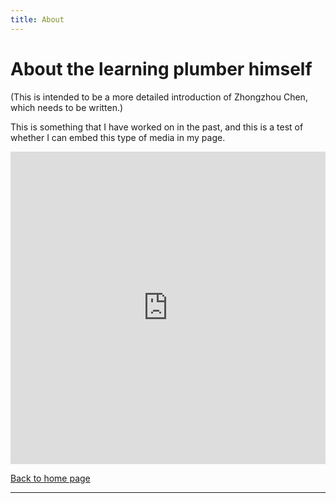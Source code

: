 ```yaml
---
title: About
---
```


# About the learning plumber himself
(This is intended to be a more detailed introduction of Zhongzhou Chen, which needs to be written.)


This is something that I have worked on in the past, and this is a test of whether I can embed this type of media in my page.

<iframe width="760px" height="500px" src="https://sway.cloud.microsoft/s/skUVY9o7JxDsMhlJ/embed" frameborder="0" marginheight="0" marginwidth="0" max-width="100%" sandbox="allow-forms allow-modals allow-orientation-lock allow-popups allow-same-origin allow-scripts" scrolling="no" style="border: none; max-width: 100%; max-height: 100vh" allowfullscreen mozallowfullscreen msallowfullscreen webkitallowfullscreen></iframe>

[Back to home page](./index.md)

---

<script src="https://utteranc.es/client.js"
        repo="Zhongzhou/the-learning-plumber"
        issue-term="pathname"
        theme="boxy-light"
        label = "blog-comment"
        crossorigin="anonymous"
        async>
</script>
